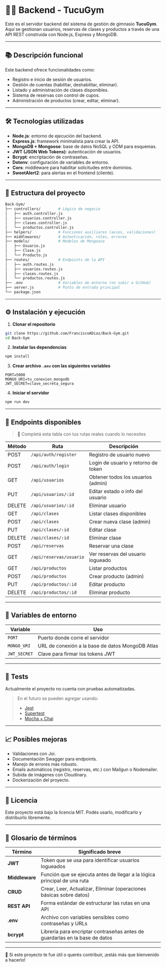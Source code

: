 # 🏋️‍♂️ Backend - TucuGym

Este es el servidor backend del sistema de gestión de gimnasio **TucuGym**. Aquí se gestionan usuarios, reservas de clases y productos a través de una API REST construida con Node.js, Express y MongoDB.

---

## 📚 Descripción funcional

Este backend ofrece funcionalidades como:

- Registro e inicio de sesión de usuarios.
- Gestión de cuentas (habilitar, deshabilitar, eliminar).
- Listado y administración de clases disponibles.
- Sistema de reservas con control de cupos.
- Administración de productos (crear, editar, eliminar).

---

## 🛠️ Tecnologías utilizadas

- **Node.js**: entorno de ejecución del backend.
- **Express.js**: framework minimalista para crear la API.
- **MongoDB + Mongoose**: base de datos NoSQL y ODM para esquemas.
- **JWT (JSON Web Tokens)**: autenticación de usuarios.
- **Bcrypt**: encriptación de contraseñas.
- **Dotenv**: configuración de variables de entorno.
- **Cors**: middleware para habilitar solicitudes entre dominios.
- **SweetAlert2**: para alertas en el frontend (cliente).

---

## 📁 Estructura del proyecto

```bash
Back-Gym/
├── controllers/        # Lógica de negocio
│   ├── auth.controller.js
│   ├── usuarios.controller.js
│   ├── clases.controller.js
│   └── productos.controller.js
├── helpers/            # Funciones auxiliares (axios, validaciones)
├── middlewares/        # Autenticación, roles, errores
├── models/             # Modelos de Mongoose
│   ├── Usuario.js
│   ├── Clase.js
│   └── Producto.js
├── routes/             # Endpoints de la API
│   ├── auth.routes.js
│   ├── usuarios.routes.js
│   ├── clases.routes.js
│   └── productos.routes.js
├── .env                # Variables de entorno (no subir a GitHub)
├── server.js           # Punto de entrada principal
└── package.json
```

---

## ⚙️ Instalación y ejecución

1. **Clonar el repositorio**
```bash
git clone https://github.com/FranciscoADiaz/Back-Gym.git
cd Back-Gym
```

2. **Instalar las dependencias**
```bash
npm install
```

3. **Crear archivo `.env` con las siguientes variables**
```env
PORT=5000
MONGO_URI=tu_conexion_mongodb
JWT_SECRET=clave_secreta_segura
```

4. **Iniciar el servidor**
```bash
npm run dev
```

---

## 📡 Endpoints disponibles

> 🧠 Completá esta tabla con tus rutas reales cuando lo necesites

| Método | Ruta                    | Descripción                          |
|--------|-------------------------|--------------------------------------|
| POST   | `/api/auth/register`    | Registro de usuario nuevo            |
| POST   | `/api/auth/login`       | Login de usuario y retorno de token  |
| GET    | `/api/usuarios`         | Obtener todos los usuarios (admin)   |
| PUT    | `/api/usuarios/:id`     | Editar estado o info del usuario     |
| DELETE | `/api/usuarios/:id`     | Eliminar usuario                     |
| GET    | `/api/clases`           | Listar clases disponibles            |
| POST   | `/api/clases`           | Crear nueva clase (admin)            |
| PUT    | `/api/clases/:id`       | Editar clase                         |
| DELETE | `/api/clases/:id`       | Eliminar clase                       |
| POST   | `/api/reservas`         | Reservar una clase                   |
| GET    | `/api/reservas/usuario` | Ver reservas del usuario logueado    |
| GET    | `/api/productos`        | Listar productos                     |
| POST   | `/api/productos`        | Crear producto (admin)               |
| PUT    | `/api/productos/:id`    | Editar producto                      |
| DELETE | `/api/productos/:id`    | Eliminar producto                    |

---

## 🔐 Variables de entorno

| Variable     | Uso                                               |
|--------------|---------------------------------------------------|
| `PORT`       | Puerto donde corre el servidor                   |
| `MONGO_URI`  | URL de conexión a la base de datos MongoDB Atlas |
| `JWT_SECRET` | Clave para firmar los tokens JWT                 |

---

## 🧪 Tests

Actualmente el proyecto no cuenta con pruebas automatizadas.

> En el futuro se pueden agregar usando:
> - [Jest](https://jestjs.io/)
> - [Supertest](https://github.com/visionmedia/supertest)
> - [Mocha + Chai](https://mochajs.org/)

---

## 📈 Posibles mejoras

- Validaciones con Joi.
- Documentación Swagger para endpoints.
- Manejo de errores más robusto.
- Emails automáticos (registro, reservas, etc.) con Mailgun o Nodemailer.
- Subida de imágenes con Cloudinary.
- Dockerización del proyecto.

---

## 📄 Licencia

Este proyecto está bajo la licencia MIT. Podés usarlo, modificarlo y distribuirlo libremente.

---

## 🧠 Glosario de términos

| Término       | Significado breve                                                                 |
|---------------|-------------------------------------------------------------------------------------|
| **JWT**       | Token que se usa para identificar usuarios logueados                              |
| **Middleware**| Función que se ejecuta antes de llegar a la lógica principal de una ruta          |
| **CRUD**      | Crear, Leer, Actualizar, Eliminar (operaciones básicas sobre datos)               |
| **REST API**  | Forma estándar de estructurar las rutas en una API                                |
| **.env**      | Archivo con variables sensibles como contraseñas y URLs                           |
| **bcrypt**    | Librería para encriptar contraseñas antes de guardarlas en la base de datos       |

---

📣 Si este proyecto te fue útil o querés contribuir, ¡estás más que bienvenido a hacerlo!